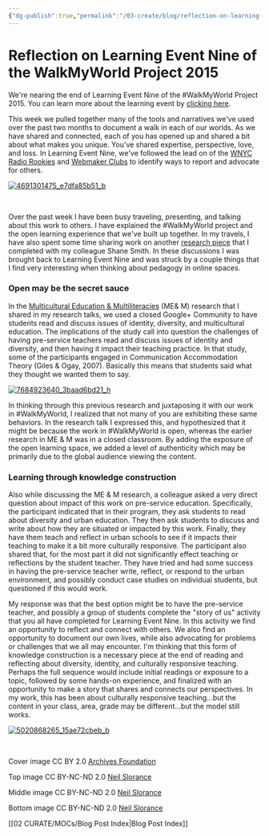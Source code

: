 ```yaml
---
{"dg-publish":true,"permalink":"/03-create/blog/reflection-on-learning-event-nine-of-the-walk-my-world-project-2015/","title":"Reflection on Learning Event Nine of the #WalkMyWorld Project 2015","tags":["walkmyworld"]}
---
```


# Reflection on Learning Event Nine of the WalkMyWorld Project 2015

We're nearing the end of Learning Event Nine of the #WalkMyWorld Project 2015. You can learn more about the learning event by [clicking here](https://sites.google.com/site/walkmyworldproject/2015-learning-events/story-of-us).

This week we pulled together many of the tools and narratives we've used over the past two months to document a walk in each of our worlds. As we have shared and connected, each of you has opened up and shared a bit about what makes you unique. You've shared expertise, perspective, love, and loss. In Learning Event Nine, we've followed the lead on of the [WNYC Radio Rookies](https://radiorookies.makes.org/thimble/diy-toolkit-how-to-report-your-own-story) and [Webmaker Clubs](http://mozilla.github.io/webmaker-curriculum/WebLiteracyBasics-I/session03-storyofus.html) to identify ways to report and advocate for others.

[![4691301475_e7dfa85b51_b](images/4691301475_e7dfa85b51_b-750x380.jpg)](http://wiobyrne.com/wp-content/uploads/2015/03/4691301475_e7dfa85b51_b.jpg)

 

Over the past week I have been busy traveling, presenting, and talking about this work to others. I have explained the #WalkMyWorld project and the open learning experience that we've built up together. In my travels, I have also spent some time sharing work on another [research piece](http://wiobyrne.com/me-and-m/) that I completed with my colleague Shane Smith. In these discussions I was brought back to Learning Event Nine and was struck by a couple things that I find very interesting when thinking about pedagogy in online spaces.

### Open may be the secret sauce

In the [Multicultural Education & Multiliteracies](http://wiobyrne.com/me-and-m/) (ME& M) research that I shared in my research talks, we used a closed Google+ Community to have students read and discuss issues of identity, diversity, and multicultural education. The implications of the study call into question the challenges of having pre-service teachers read and discuss issues of identity and diversity, and then having it impact their teaching practice. In that study, some of the participants engaged in Communication Accommodation Theory (Giles & Ogay, 2007). Basically this means that students said what they thought we wanted them to say.

[![7684923640_3baad6bd21_h](images/7684923640_3baad6bd21_h-750x380.jpg)](http://wiobyrne.com/wp-content/uploads/2015/03/7684923640_3baad6bd21_h.jpg)

In thinking through this previous research and juxtaposing it with our work in #WalkMyWorld, I realized that not many of you are exhibiting these same behaviors. In the research talk I expressed this, and hypothesized that it might be because the work in #WalkMyWorld is open, whereas the earlier research in ME & M was in a closed classroom. By adding the exposure of the open learning space, we added a level of authenticity which may be primarily due to the global audience viewing the content.

### Learning through knowledge construction

Also while discussing the ME & M research, a colleague asked a very direct question about impact of this work on pre-service education. Specifically, the participant indicated that in their program, they ask students to read about diversity and urban education. They then ask students to discuss and write about how they are situated or impacted by this work. Finally, they have them teach and reflect in urban schools to see if it impacts their teaching to make it a bit more culturally responsive. The participant also shared that, for the most part it did not significantly effect teaching or reflections by the student teacher. They have tried and had some success in having the pre-service teacher write, reflect, or respond to the urban environment, and possibly conduct case studies on individual students, but questioned if this would work.

My response was that the best option might be to have the pre-service teacher, and possibly a group of students complete the "story of us" activity that you all have completed for Learning Event Nine. In this activity we find an opportunity to reflect and connect with others. We also find an opportunity to document our own lives, while also advocating for problems or challenges that we all may encounter. I'm thinking that this form of knowledge construction is a necessary piece at the end of reading and reflecting about diversity, identity, and culturally responsive teaching. Perhaps the full sequence would include initial readings or exposure to a topic, followed by some hands-on experience, and finalized with an opportunity to make a story that shares and connects our perspectives. In my work, this has been about culturally responsive teaching...but the content in your class, area, grade may be different...but the model still works.

[![5020868265_15ae72cbeb_b](images/5020868265_15ae72cbeb_b-750x380.jpg)](http://wiobyrne.com/wp-content/uploads/2015/03/5020868265_15ae72cbeb_b.jpg)

 

Cover image CC BY 2.0 [Archives Foundation](https://www.flickr.com/photos/100288576@N04/9517852232)

Top image CC BY-NC-ND 2.0 [Neil Slorance](https://www.flickr.com/photos/osm_art/4691301475)

Middle image CC BY-NC-ND 2.0 [Neil Slorance](https://www.flickr.com/photos/osm_art/7684923640/)

Bottom image CC BY-NC-ND 2.0 [Neil Slorance](https://www.flickr.com/photos/osm_art/5020868265/)

[[02 CURATE/MOCs/Blog Post Index\|Blog Post Index]]